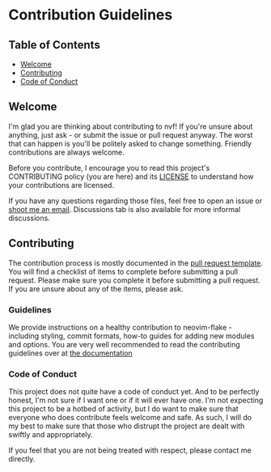 # Contribution Guidelines

## Table of Contents

- [Welcome](#welcome)
- [Contributing](#contributing)
- [Code of Conduct](#code-of-conduct)

## Welcome

I'm glad you are thinking about contributing to nvf! If you're unsure about
anything, just ask - or submit the issue or pull request anyway. The worst that
can happen is you'll be politely asked to change something. Friendly
contributions are always welcome.

Before you contribute, I encourage you to read this project's CONTRIBUTING
policy (you are here) and its [LICENSE](../LICENSE) to understand how your
contributions are licensed.

If you have any questions regarding those files, feel free to open an issue or
[shoot me an email](mailto:me@notashelf.dev). Discussions tab is also available
for more informal discussions.

## Contributing

The contribution process is mostly documented in the
[pull request template](PULL_REQUEST_TEMPLATE/pull_request_template.md). You
will find a checklist of items to complete before submitting a pull request.
Please make sure you complete it before submitting a pull request. If you are
unsure about any of the items, please ask.

### Guidelines

We provide instructions on a healthy contribution to neovim-flake - including
styling, commit formats, how-to guides for adding new modules and options. You
are very well recommended to read the contributing guidelines over at
[the documentation](https://notashelf.github.io/nvf#hacking)

### Code of Conduct

This project does not quite have a code of conduct yet. And to be perfectly
honest, I'm not sure if I want one or if it will ever have one. I'm not
expecting this project to be a hotbed of activity, but I do want to make sure
that everyone who does contribute feels welcome and safe. As such, I will do my
best to make sure that those who distrupt the project are dealt with swiftly and
appropriately.

If you feel that you are not being treated with respect, please contact me
directly.
